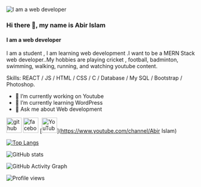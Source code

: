 ![I am a web developer](https://avatars.githubusercontent.com/u/93514440?v=4)

### Hi there 👋, my name is Abir Islam
#### I am a web developer


I am a student , I am learning web development .I want to be a MERN Stack web developer..My  hobbies are playing cricket , football, badminton, swimming, walking, running, and watching youtube content.

Skills:  REACT / JS / HTML / CSS / C / Database / My SQL / Bootstrap /  Photoshop.

- 🔭 I’m currently working on Youtube 
- 🌱 I’m currently learning WordPress 
- 💬 Ask me about Web development 


[<img src='https://cdn.jsdelivr.net/npm/simple-icons@3.0.1/icons/github.svg' alt='github' height='40'>](https://github.com/abirislam5959)  [<img src='https://cdn.jsdelivr.net/npm/simple-icons@3.0.1/icons/facebook.svg' alt='facebook' height='40'>](https://www.facebook.com/abirislam)  [<img src='https://cdn.jsdelivr.net/npm/simple-icons@3.0.1/icons/youtube.svg' alt='YouTube' height='40'>](https://www.youtube.com/channel/Abir Islam)  

[![Top Langs](https://github-readme-stats.vercel.app/api/top-langs/?username=abirislam5959)](https://github.com/anuraghazra/github-readme-stats)

![GitHub stats](https://github-readme-stats.vercel.app/api?username=abirislam5959&show_icons=true&count_private=true)  

![GitHub Activity Graph](https://activity-graph.herokuapp.com/graph?username=abirislam5959)  

![Profile views](https://gpvc.arturio.dev/abirislam5959)    
